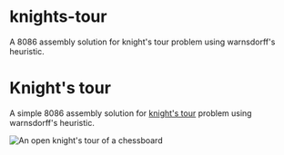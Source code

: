 # knights-tour
A 8086 assembly solution for knight's tour problem using warnsdorff's heuristic.

Knight's tour
=============

A simple 8086 assembly solution for [knight's tour](http://en.wikipedia.org/wiki/Knight's_tour) problem using warnsdorff's heuristic.

![An open knight's tour of a chessboard](https://upload.wikimedia.org/wikipedia/commons/d/da/Knight%27s_tour_anim_2.gif)
